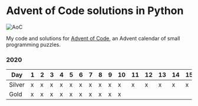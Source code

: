 # Advent of Code solutions in Python


![AoC](https://user-images.githubusercontent.com/43440295/110943949-18115e80-833c-11eb-86fe-75c893b5d2fc.png)

My code and solutions for [Advent of Code](https://adventofcode.com/), an Advent calendar of small programming puzzles.

### 2020
| Day    | 1 | 2 | 3 | 4 | 5 | 6 | 7 | 8 | 9 | 10 | 11 | 12 | 13 | 14 | 15 | 16 | 17 | 18 | 19 | 20 | 21 | 22 | 23 | 24 | 25 |
|--------|---|---|---|---|---|---|---|---|---|----|----|----|----|----|----|----|----|----|----|----|----|----|----|----|----|
| Silver | x | x | x | x | x | x | x | x | x | x  | x  | x  | x  | x  | x  | x  | x  |    |    |    |    |    |    |    |    |
| Gold   | x | x | x | x | x | x | x | x | x | x  |    |    |    |    |    |    |    |    |    |    |    |    |    |    |    |
